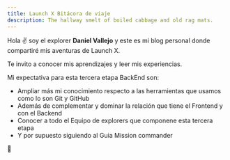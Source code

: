 ```yaml
---
title: Launch X Bitácora de viaje
description: The hallway smelt of boiled cabbage and old rag mats.
---
```


Hola ✌️  soy el explorer **Daniel Vallejo** y este es mi blog personal donde compartiré mis aventuras de Launch X.

Te invito a conocer mis aprendizajes y leer mis experiencias.


Mi expectativa para esta tercera etapa BackEnd son:

- Ampliar más mi conocimiento respecto a las herramientas que usamos como lo son Git y GitHub
- Además de complementar y dominar la relación que tiene el Frontend y con el Backend
- Conocer a todo el Equipo de explorers que componene esta tercera etapa
- Y por supuesto siguiendo al Guia Mission commander

🚀
